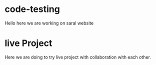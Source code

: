 # code-testing
Hello here we are working on saral website


# live Project 
 Here we are doing to try live project with collaboration with each other.